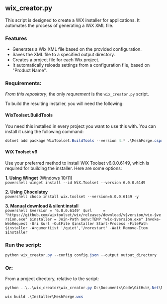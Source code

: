 ## wix_creator.py 
This script is designed to create a WiX installer for applications. It automates the process of generating a WiX XML file.

### Features
- Generates a Wix XML file based on the provided configuration.
- Saves the XML file to a specified output directory.
- Creates a project file for each Wix project. 
- It automatically reloads settings from a configuration file, based on "Product Name".

### Requirements:
_From this repository_, the only _requrement_ is the `wix_creator.py` script. 

To build the resulting installer, you will need the following:

#### WixToolset.BuildTools
You need this installed in every project you want to use this with. You can install it using the following command:
```powershell
dotnet add package WixToolset.BuildTools --version 4.* .\MeshForge.csproj
```

#### WiX Toolset v6 

Use your preferred method to install WiX Toolset v6.0.0.6149, which is required for building the installer. Here are some options:

**1. Using Winget** (Windows 10/11)  
    ```powershell
    winget install --id WiX.Toolset --version 6.0.0.6149
    ```

**2. Using Chocolatey**  
    ```powershell
    choco install wix.toolset --version=6.0.0.6149 -y
    ```

**3. Manual download & silent install**  
    ```powershell
    $version = '6.0.0.6149'
    $url     = "https://github.com/wixtoolset/wix/releases/download/v$version/wix-$version.exe"
    $installer = Join-Path $env:TEMP "wix-$version.exe"
    Invoke-WebRequest -Uri $url -OutFile $installer
    Start-Process -FilePath $installer -ArgumentList '/quiet','/norestart' -Wait
    Remove-Item $installer
    ```

### Run the script:
```powershell
python wix_creator.py --config config.json --output output_directory
```

### Or: 
From a project directory, relative to the script:
```powershell
python ..\..\wix_creator\wix_creator.py D:\Documents\Code\GitHub\.Net\MeshForge\bin\Release\net8.0-windows\win-x64\publish -o Installer
```

```powershell
wix build .\Installer\MeshForge.wxs
```